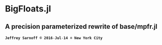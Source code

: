 # BigFloats.jl
## A precision parameterized rewrite of base/mpfr.jl
####  `Jeffrey Sarnoff © 2016˗Jul˗14 ≏ New York City`

